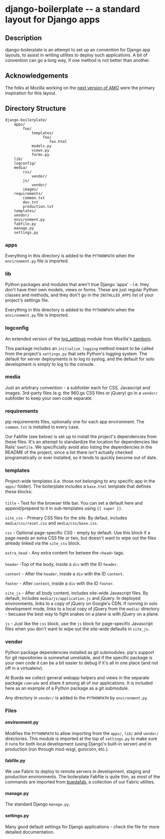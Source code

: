 django-boilerplate -- a standard layout for Django apps
===============================================================================

## Description

django-boilerplate is an attempt to set up an convention for Django app layouts,
to assist in writing utilites to deploy such applications. A bit of convention
can go a long way, if one method is not better than another.

## Acknowledgements

The folks at Mozilla working on the [next version of AMO](https://github.com/jbalogh/zamboni)
were the primary inspiration for this layout.

## Directory Structure

    django-boilerplate/
        apps/
            foo/
                templates/
                     foo/
                        foo.html
                models.py
                views.py
                forms.py
        lib/
        logconfig/
        media/
            css/
                vendor/
            js/
                vendor/
            images/
        requirements/
            common.txt
            dev.txt
            production.txt
        templates/
        vendor/
        environment.py
        fabfile.py
        manage.py
        settings.py

### apps

Everything in this directory is added to the `PYTHONPATH` when the
`environment.py` file is imported.

### lib

Python packages and modules that aren't true Django 'apps' - i.e. they don't
have their own models, views or forms. These are just regular Python classes and
methods, and they don't go in the `INSTALLED_APPS` list of your project's
settings file. 

Everything in this directory is added to the `PYTHONPATH` when the
`environment.py` file is imported.

### logconfig

An extended version of the
[log_settings](https://github.com/jbalogh/zamboni/blob/master/log_settings.py)
module from Mozilla's [zamboni](https://github.com/jbalogh/zamboni).

This package includes an `initialize_logging` method meant to be called from the
project's `settings.py` that sets Python's logging system. The default for
server deployments is to log to syslog, and the default for solo development is
simply to log to the console. 

### media

Just an arbitrary convention - a subfolder each for CSS, Javascript and images.
3rd-party files (e.g. the 960.gs CSS files or jQuery) go in a `vendor/`
subfolder to keep your own code separate.

### requirements

pip requirements files, optionally one for each app environment. The
`common.txt` is installed in every case.

Our Fabfile (see below) is set up to install the project's dependencies from
these files. It's an attempt to standardize the location for dependencies like
Rails' `Gemfile`. We specificially avoid also listing the dependencies in the
README of the project, since a list there isn't actually checked programatically
or ever installed, so it tends to quickly become out of date.

### templates

Project-wide templates (i.e. those not belonging to any specific app in the
`apps/` folder). The boilerplate includes a `base.html` template that defines
these blocks:

#### <head>

`title` - Text for the browser title bar. You can set a default here and append/prepend to
it in sub-templates using `{{ super }}`.

`site_css` - Primary CSS files for the site. By defaut, includes `media/css/reset.css` and
`media/css/base.css`. 

`css` - Optional page-specific CSS - empty by default. Use this block if a page needs an extra CSS file
or two, but doesn't want to wipe out the files already linked via the `site_css`
block.

`extra_head` - Any extra content for betwee the `<head>` tags.

#### <body>

`header` -Top of the body, inside a `div` with the ID `header`.

`content` - After the `header`, inside a `div` with the ID `content`.

`footer` - After `content`, inside a `div` with the ID `footer`.

`site_js` - After all body content, includes site-wide Javascript files. By default,
includes `media/js/application.js` and jQuery. In deployed environments, links
to a copy of jQuery on Google's CDN. If running in solo development mode, links
to a local copy of jQuery from the `media/` directory - becuase the best way to
fight snakes on a plane is with jQuery on a plane.

`js` - Just like the `css` block, use the `js` block for page-specific Javascript files
when you don't want to wipe out the site-wide defaults in `site_js`.

### vendor

Python package dependencies installed as git submodules. pip's support for git
repositories is somewhat unreliable, and if the specific package is your own
code it can be a bit easier to debug if it's all in one place (and not off in a
virtualenv). 

At Bueda we collect general webapp helpers and views in the separate package
`comrade` and share it among all of our applications. It is included here as an
example of a Python package as a git submodule.

Any directory in `vendor/` is added to the `PYTHONPATH` by `environment.py`.

### Files

#### environment.py

Modifies the `PYTHONPATH` to allow importing from the `apps/`, `lib/` and
`vendor/` directories. This module is imported at the top of `settings.py` to
make sure it runs for both local development (using Django's built-in server)
and in production (run through mod-wsgi, gunicorn, etc.).

#### fabfile.py

We use Fabric to deploy to remote servers in development, staging and production
environments. The boilerplate Fabfile is quite thin, as most of the commands are
imported from [buedafab](https://github.com/bueda/ops), a collection of our
Fabric utilites.

#### manage.py

The standard Django `manage.py`.

#### settings.py

Many good default settings for Django applications - check the file for more
detailed documentation.
